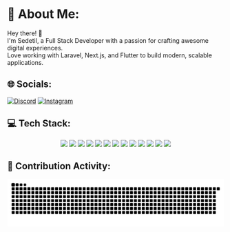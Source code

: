 # 💫 About Me:
Hey there! 👋  
I'm Sedetil, a Full Stack Developer with a passion for crafting awesome digital experiences.  
Love working with Laravel, Next.js, and Flutter to build modern, scalable applications.  

## 🌐 Socials:
[![Discord](https://img.shields.io/badge/Discord-%237289DA.svg?style=for-the-badge&logo=discord&logoColor=white)](https://discord.gg/Wanz-Bot#7167) 
[![Instagram](https://img.shields.io/badge/Instagram-%23E4405F.svg?style=for-the-badge&logo=Instagram&logoColor=white)](https://instagram.com/alwannabil_priyanto)  

## 💻 Tech Stack:
<p align="center">
  <img src="https://img.shields.io/badge/Flutter-%2302569B.svg?style=for-the-badge&logo=Flutter&logoColor=white" />
  <img src="https://img.shields.io/badge/Dart-%230175C2.svg?style=for-the-badge&logo=Dart&logoColor=white" />
  <img src="https://img.shields.io/badge/Laravel-%23FF2D20.svg?style=for-the-badge&logo=laravel&logoColor=white" />
  <img src="https://img.shields.io/badge/Next.js-black?style=for-the-badge&logo=next.js&logoColor=white" />
  <img src="https://img.shields.io/badge/JavaScript-%23323330.svg?style=for-the-badge&logo=javascript&logoColor=%23F7DF1E" />
  <img src="https://img.shields.io/badge/TypeScript-%23007ACC.svg?style=for-the-badge&logo=typescript&logoColor=white" />
  <img src="https://img.shields.io/badge/React-%2320232a.svg?style=for-the-badge&logo=react&logoColor=%2361DAFB" />
  <img src="https://img.shields.io/badge/PHP-%23777BB4.svg?style=for-the-badge&logo=php&logoColor=white" />
  <img src="https://img.shields.io/badge/Java-%23ED8B00.svg?style=for-the-badge&logo=openjdk&logoColor=white" />
  <img src="https://img.shields.io/badge/MySQL-4479A1.svg?style=for-the-badge&logo=mysql&logoColor=white" />
  <img src="https://img.shields.io/badge/Git-%23F05033.svg?style=for-the-badge&logo=git&logoColor=white" />
  <img src="https://img.shields.io/badge/HTML5-%23E34F26.svg?style=for-the-badge&logo=html5&logoColor=white" />
  <img src="https://img.shields.io/badge/CSS3-%231572B6.svg?style=for-the-badge&logo=css3&logoColor=white" />
</p>

## 🐍 Contribution Activity:
<picture>
  <source media="(prefers-color-scheme: dark)" srcset="https://raw.githubusercontent.com/Sedetil/Sedetil/output/github-snake-dark.svg" />
  <source media="(prefers-color-scheme: light)" srcset="https://raw.githubusercontent.com/Sedetil/Sedetil/output/github-snake.svg" />
  <img alt="github-snake" src="https://raw.githubusercontent.com/Sedetil/Sedetil/output/github-snake.svg" />
</picture>
